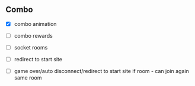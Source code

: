 ## Combo

-[x] combo animation  
-[ ] combo rewards  
-[ ] socket rooms  
-[ ] redirect to start site  
-[ ] game over/auto disconnect/redirect to start site if room - can join again same room  

